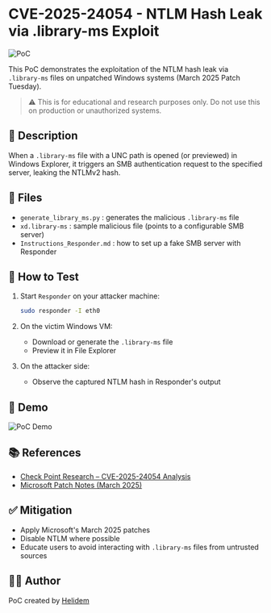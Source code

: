 # CVE-2025-24054 - NTLM Hash Leak via .library-ms Exploit

![PoC](https://img.shields.io/badge/type-poc-blue)

This PoC demonstrates the exploitation of the NTLM hash leak via `.library-ms` files on unpatched Windows systems (March 2025 Patch Tuesday).

> ⚠️ This is for educational and research purposes only. Do not use this on production or unauthorized systems.

## 🧠 Description

When a `.library-ms` file with a UNC path is opened (or previewed) in Windows Explorer, it triggers an SMB authentication request to the specified server, leaking the NTLMv2 hash.

## 📁 Files

- `generate_library_ms.py` : generates the malicious `.library-ms` file
- `xd.library-ms` : sample malicious file (points to a configurable SMB server)
- `Instructions_Responder.md` : how to set up a fake SMB server with Responder

## 🧪 How to Test

1. Start `Responder` on your attacker machine:
   ```bash
   sudo responder -I eth0
   ```

2. On the victim Windows VM:
   - Download or generate the `.library-ms` file
   - Preview it in File Explorer

3. On the attacker side:
   - Observe the captured NTLM hash in Responder's output

## 📸 Demo

![PoC Demo](./Screenshots/poc-demo.png)

## 📚 References

- [Check Point Research – CVE-2025-24054 Analysis](https://research.checkpoint.com/2025/cve-2025-24054-ntlm-exploit-in-the-wild/)
- [Microsoft Patch Notes (March 2025)](https://borncity.com/win/2025/04/22/windows-ntlm-vulnerability-cve-2025-24054-is-being-exploited/)

## ✅ Mitigation

- Apply Microsoft's March 2025 patches
- Disable NTLM where possible
- Educate users to avoid interacting with `.library-ms` files from untrusted sources

## 🧑‍💻 Author

PoC created by [Helidem](https://github.com/helidem)
